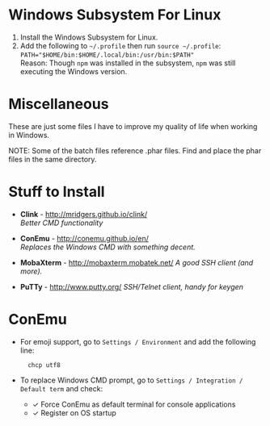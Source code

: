 # Windows Subsystem For Linux

1. Install the Windows Subsystem for Linux.
2. Add the following to `~/.profile` then run `source ~/.profile`:  
  `PATH="$HOME/bin:$HOME/.local/bin:/usr/bin:$PATH"`  
   Reason: Though `npm` was installed in the subsystem, `npm` was still executing the Windows version.


# Miscellaneous


These are just some files I have to improve my quality of life when working in Windows.

NOTE: Some of the batch files reference .phar files. Find and place the phar files in the same directory.

# Stuff to Install

- **Clink** - http://mridgers.github.io/clink/  
  *Better CMD functionality* 

- **ConEmu** - http://conemu.github.io/en/  
  *Replaces the Windows CMD with something decent.*
  
- **MobaXterm** - http://mobaxterm.mobatek.net/
  *A good SSH client (and more).*
  
- **PuTTy** - http://www.putty.org/
  *SSH/Telnet client, handy for keygen*


# ConEmu

- For emoji support, go to `Settings / Environment` and add the following line:

        chcp utf8

- To replace Windows CMD prompt, go to `Settings / Integration / Default term` and check:
    - ✓ Force ConEmu as default terminal for console applications
    - ✓ Register on OS startup
